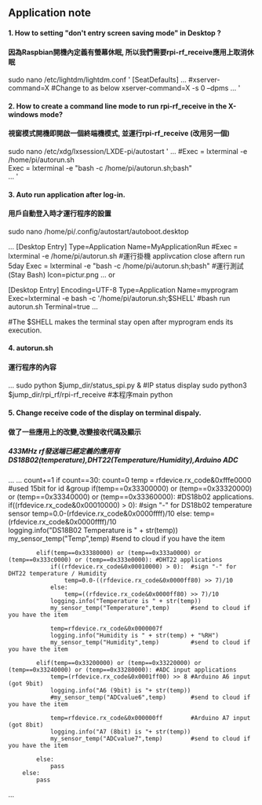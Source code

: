 ## Application note


#### 1. How to setting "don't entry screen saving mode" in Desktop ? 
#### 因為Raspbian開機內定義有螢幕休眠, 所以我們需要rpi-rf_receive應用上取消休眠

sudo nano /etc/lightdm/lightdm.conf 
'
[SeatDefaults]
...
#xserver-command=X	#Change to as below
xserver-command=X -s 0 –dpms
...
'

#### 2. How to create a command line mode to run rpi-rf_receive in the X-windows mode? 
#### 視窗模式開機即開啟一個終端機模式, 並運行rpi-rf_receive (改用另一個)

sudo nano /etc/xdg/lxsession/LXDE-pi/autostart 
'
...
#Exec = lxterminal -e /home/pi/autorun.sh                    
Exec = lxterminal -e "bash -c /home/pi/autorun.sh;bash"     
...
'

#### 3. Auto run application after log-in.
#### 用戶自動登入時才運行程序的設置

sudo nano /home/pi/.config/autostart/autoboot.desktop 

...
[Desktop Entry]
Type=Application
Name=MyApplicationRun
#Exec = lxterminal -e /home/pi/autorun.sh                    #運行掛機 applivcation close aftern run 5day 
Exec = lxterminal -e "bash -c /home/pi/autorun.sh;bash"     #運行測試(Stay Bash)
Icon=pictur.png
...
or

[Desktop Entry]
Encoding=UTF-8
Type=Application
Name=myprogram
Exec=lxterminal -e bash -c '/home/pi/autorun.sh;$SHELL'     #bash run autorun.sh
Terminal=true
...

#The $SHELL makes the terminal stay open after myprogram ends its execution.


#### 4. autorun.sh 
#### 運行程序的內容

...
sudo python $jump_dir/status_spi.py &           #IP status display
sudo python3 $jump_dir/rpi_rf/rpi-rf_receive    #本程序main python


#### 5. Change receive code of the display on terminal dispaly.
#### 做了一些應用上的改變,改變接收代碼及顯示
##### 433MHz rf發送端已經定義的應用有DS18B02(temperature),DHT22(Temperature/Humidity),Arduino ADC

...
...
        count+=1
        if count==30:
            count=0
            temp = rfdevice.rx_code&0xfffe0000          #used 15bit for id &group
            if(temp==0x33300000) or (temp==0x33320000) or (temp==0x33340000) or (temp==0x33360000): #DS18b02 applications.
                if((rfdevice.rx_code&0x00010000) > 0):  #sign "-" for DS18b02 temperature sensor
                    temp=0.0-(rfdevice.rx_code&0x0000ffff)/10
                else:
                    temp=(rfdevice.rx_code&0x0000ffff)/10          
                logging.info("DS18B02 Temperature is " + str(temp))
                my_sensor_temp("Temp",temp)             #send to cloud if you have the item

            elif(temp==0x33380000) or (temp==0x333a0000) or (temp==0x333c0000) or (temp==0x333e0000): #DHT22 applications
                if((rfdevice.rx_code&0x00010000) > 0):  #sign "-" for DHT22 temperature / Humidity
                    temp=0.0-((rfdevice.rx_code&0x0000ff80) >> 7)/10
                else:
                    temp=((rfdevice.rx_code&0x0000ff80) >> 7)/10
                logging.info("Temperature is " + str(temp)) 
                my_sensor_temp("Temperature",temp)      #send to cloud if you have the item

                temp=rfdevice.rx_code&0x0000007f
                logging.info("Humidity is " + str(temp) + "%RH")
                my_sensor_temp("Humidity",temp)         #send to cloud if you have the item

            elif(temp==0x33200000) or (temp==0x33220000) or (temp==0x33240000) or (temp==0x33280000): #ADC input applications
                temp=(rfdevice.rx_code&0x0001ff00) >> 8 #Arduino A6 input (got 9bit)
                logging.info("A6 (9bit) is "+ str(temp))   
                #my_sensor_temp("ADCvalue6",temp)       #send to cloud if you have the item

                temp=rfdevice.rx_code&0x000000ff        #Arduino A7 input (got 8bit)
                logging.info("A7 (8bit) is "+ str(temp))   
                my_sensor_temp("ADCvalue7",temp)        #send to cloud if you have the item

            else:
                pass
        else:
            pass
...

